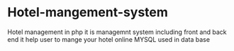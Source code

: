 # Hotel-mangement-system
Hotel management in php
it is managemnt system including front and back end 
it help user to mange your hotel online 
MYSQL used in data base 
